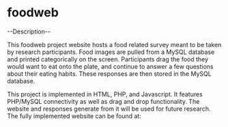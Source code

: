 # foodweb

--Description--

This foodweb project website hosts a food related survey meant to be taken by research participants. 
Food images are pulled from a MySQL database and printed categorically on the screen. Participants drag
the food they would want to eat onto the plate, and continue to answer a few questions about their
eating habits. These responses are then stored in the MySQL database.

This project is implemented in HTML, PHP, and Javascript. It features PHP/MySQL connectivity as well
as drag and drop functionality. The website and responses generate from it will be used for future
research. The fully implemented website can be found at: 
